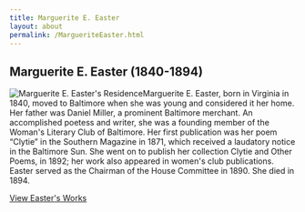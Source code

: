 ```yaml
---
title: Marguerite E. Easter
layout: about
permalink: /MargueriteEaster.html
---
```


## Marguerite E. Easter (1840-1894)
<div style="float: left"><img src="https://elizajames.github.io/WLCB_draft/assets/img/MagueriteEaster.jpg" alt="Marguerite E. Easter's Residence"></div>

Marguerite E. Easter, born in Virginia in 1840, moved to Baltimore when she was young and considered it her home. Her father was Daniel Miller, a prominent Baltimore merchant. An accomplished poetess and writer, she was a founding member of the Woman's Literary Club of Baltimore. Her first publication was her poem “Clytie” in the Southern Magazine in 1871, which received a laudatory notice in the Baltimore Sun. She went on to publish her collection Clytie and Other Poems, in 1892; her work also appeared in women's club publications. Easter served as the Chairman of the House Committee in 1890. She died in 1894.

[View Easter's Works](https://elizajames.github.io/WLCB_draft/browse.html#easter)